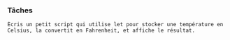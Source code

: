 
### Tâches
    Écris un petit script qui utilise let pour stocker une température en Celsius, la convertit en Fahrenheit, et affiche le résultat.
    